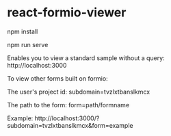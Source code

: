 # react-formio-viewer

npm install

npm run serve

Enables you to view a standard sample without a query:
http://localhost:3000 

To view other forms built on formio:

The user's project id:
subdomain=tvzlxtbanslkmcx

The path to the form:
form=path/formname

Example:
http://localhost:3000/?subdomain=tvzlxtbanslkmcx&form=example
